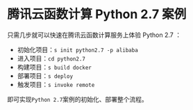 # 腾讯云函数计算 Python 2.7 案例

只需几步就可以快速在腾讯云函数计算服务上体验 Python 2.7 ：

- 初始化项目：`s init python2.7 -p alibaba`
- 进入项目：`cd python2.7`
- 构建项目：`s build docker`
- 部署项目：`s deploy`
- 触发项目：`s invoke remote`

即可实现`Python 2.7`案例的初始化、部署整个流程。